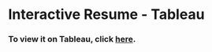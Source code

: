 # Interactive Resume - Tableau

### To view it on Tableau, click [here](https://public.tableau.com/views/SarahGraddy-InteractiveResume/InteractiveResume?:language=en-US&:display_count=n&:origin=viz_share_link).


